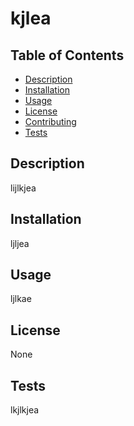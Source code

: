 # kjlea

## Table of Contents
* [Description](description)
* [Installation](#installation)
* [Usage](#usage)
* [License](#license)
* [Contributing](#contributing)
* [Tests](#tests)

## Description
lijlkjea

## Installation
ljljea

## Usage
ljlkae

## License
None

## Tests
lkjlkjea

